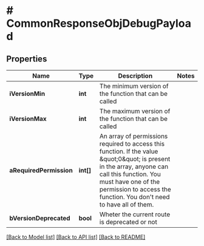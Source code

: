 # # CommonResponseObjDebugPayload

## Properties

Name | Type | Description | Notes
------------ | ------------- | ------------- | -------------
**iVersionMin** | **int** | The minimum version of the function that can be called |
**iVersionMax** | **int** | The maximum version of the function that can be called |
**aRequiredPermission** | **int[]** | An array of permissions required to access this function.  If the value \&quot;0\&quot; is present in the array, anyone can call this function.  You must have one of the permission to access the function. You don&#39;t need to have all of them. |
**bVersionDeprecated** | **bool** | Wheter the current route is deprecated or not |

[[Back to Model list]](../../README.md#models) [[Back to API list]](../../README.md#endpoints) [[Back to README]](../../README.md)
